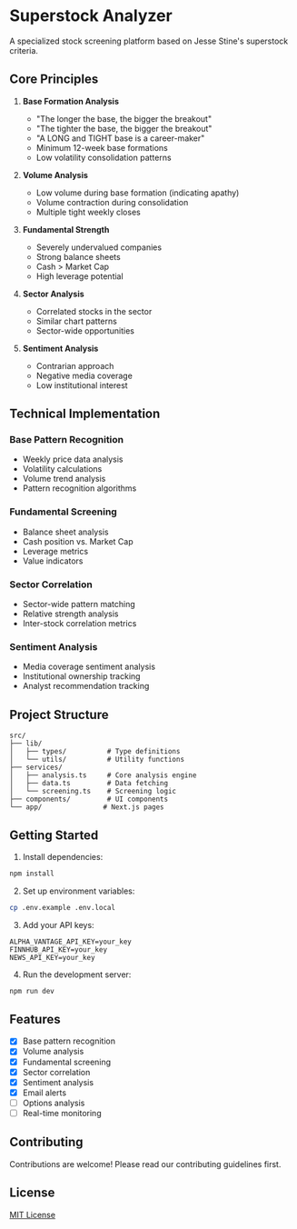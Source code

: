 # Superstock Analyzer

A specialized stock screening platform based on Jesse Stine's superstock criteria.

## Core Principles

1. **Base Formation Analysis**
   - "The longer the base, the bigger the breakout"
   - "The tighter the base, the bigger the breakout"
   - "A LONG and TIGHT base is a career-maker"
   - Minimum 12-week base formations
   - Low volatility consolidation patterns

2. **Volume Analysis**
   - Low volume during base formation (indicating apathy)
   - Volume contraction during consolidation
   - Multiple tight weekly closes

3. **Fundamental Strength**
   - Severely undervalued companies
   - Strong balance sheets
   - Cash > Market Cap
   - High leverage potential

4. **Sector Analysis**
   - Correlated stocks in the sector
   - Similar chart patterns
   - Sector-wide opportunities

5. **Sentiment Analysis**
   - Contrarian approach
   - Negative media coverage
   - Low institutional interest

## Technical Implementation

### Base Pattern Recognition
- Weekly price data analysis
- Volatility calculations
- Volume trend analysis
- Pattern recognition algorithms

### Fundamental Screening
- Balance sheet analysis
- Cash position vs. Market Cap
- Leverage metrics
- Value indicators

### Sector Correlation
- Sector-wide pattern matching
- Relative strength analysis
- Inter-stock correlation metrics

### Sentiment Analysis
- Media coverage sentiment analysis
- Institutional ownership tracking
- Analyst recommendation tracking

## Project Structure
```
src/
├── lib/
│   ├── types/          # Type definitions
│   └── utils/          # Utility functions
├── services/
│   ├── analysis.ts     # Core analysis engine
│   ├── data.ts         # Data fetching
│   └── screening.ts    # Screening logic
├── components/         # UI components
└── app/               # Next.js pages
```

## Getting Started

1. Install dependencies:
```bash
npm install
```

2. Set up environment variables:
```bash
cp .env.example .env.local
```

3. Add your API keys:
```env
ALPHA_VANTAGE_API_KEY=your_key
FINNHUB_API_KEY=your_key
NEWS_API_KEY=your_key
```

4. Run the development server:
```bash
npm run dev
```

## Features

- [x] Base pattern recognition
- [x] Volume analysis
- [x] Fundamental screening
- [x] Sector correlation
- [x] Sentiment analysis
- [x] Email alerts
- [ ] Options analysis
- [ ] Real-time monitoring

## Contributing

Contributions are welcome! Please read our contributing guidelines first.

## License

[MIT License](LICENSE)
